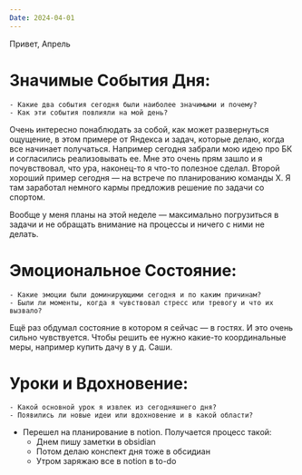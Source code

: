 ```yaml
---
Date: 2024-04-01
---
```

Привет, Апрель

# **Значимые События Дня:**
```
- Какие два события сегодня были наиболее значимыми и почему?
- Как эти события повлияли на мой день?
```
Очень интересно понаблюдать за собой, как может развернуться ощущение, в этом примере от Яндекса и задач, которые делаю, когда все начинает получаться. 
Например сегодня забрали мою идею про БК и согласились реализовывать ее. Мне это очень прям зашло и я почувствовал, что ура, наконец-то я что-то полезное сделал.
Второй хороший пример сегодня — на встрече по планированию команды X. Я там заработал немного кармы предложив решение по задачи со спортом.

Вообще у меня планы на этой неделе — максимально погрузиться в задачи и не обращать внимание на процессы и ничего с ними не делать. 

#  **Эмоциональное Состояние:**
```
- Какие эмоции были доминирующими сегодня и по каким причинам?
- Были ли моменты, когда я чувствовал стресс или тревогу и что их вызвало?
```
Ещё раз обдумал состояние в котором я сейчас — в гостях. И это очень сильно чувствуется. Чтобы решить ее нужно какие-то координальные меры, например купить дачу в у д. Саши. 

# Уроки и Вдохновение:
```
- Какой основной урок я извлек из сегодняшнего дня?
- Появились ли новые идеи или вдохновение и в какой области?
```
- Перешел на планирование в notion. Получается процесс такой: 
	- Днем пишу заметки в obsidian
	- Потом делаю конспект дня тоже в обсидиан
	- Утром заряжаю все в notion в to-do
